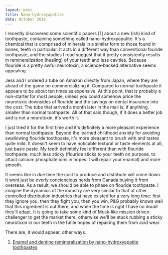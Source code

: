 ```yaml
---
layout: post
title: Nano-hydroxyapatite
date: October 2018
---
```

I recently discovered some scientific papers [1] about a new (ish) kind of toothpaste, containing something called nano-hydroxyapatite. It's a chemical that is comprised of minerals in a similar form to those found in bones, teeth in particular. It acts in a different way than conventional fouride toothpaste, and the studies I read suggest that it pretty consistently results in remineralization (healing) of your teeth and less cavities. Because flouride is a pretty awful neurotoxin, a science-backed alternative seems appealing.

Jess and I ordered a tube on Amazon directly from Japan, where they are ahead of the game on commercializing it. Compared to normal toothpaste it appears to be about ten times as expensive. At this point, that is probably a non-starter for most people, unless you could somehow price the neurotoxic downsides of flouride and the savings on dental insurance into the cost. The tube that arrived a month later in the mail is, if anything, smaller than normal toothpaste. All of that said though, if it does a better job and is not a neurotoxin, it's worth it.

I just tried it for the first time and it's definitely a more pleasant experience than normal toothpaste. Beyond the learned childhood anxiety for avoiding swallowing flouride toothpaste, it's more pleasant to brush with and tastes quite mild. It doesn't seem to have noticable textural or taste elements at all, just basic paste. My teeth definitely feel different than with flouride toothpaste: much less sticky (flouride sticks to your teeth on purpose, to attact calcium phosphate ions in hopes it will repair your enamal) and more smooth.

It seems like in due time the cost to produce and distribute will come down. It wont just be overly conciencious nerds from Canada buying it from overseas. As a result, we should be able to phase on flouride toothpaste. I imagine the dynamics of the industry are very similar to that of other controlled distribution industries that have existed for a very long time: first they ignore you, then they fight you, then you win. P&G probably knows well that this ingredient is out there, and when the time is right I have no doubt they'll adapt. It is going to take some kind of Musk-like mission driven challenger to get the market there, otherwise we'll be stuck rubbing a sticky neurotoxin in our teeth in the futile hopes of repairing them from acid wear.

There are, it would appear, other ways.

1. [Enamel and dentine remineralization by nano-hydroxyapatite toothpastes](https://www.sciencedirect.com/science/article/pii/S0300571211000832)